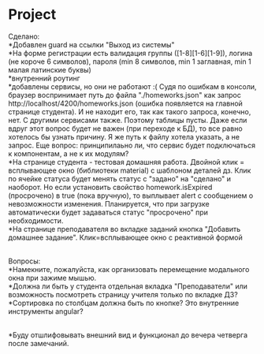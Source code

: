 # Project
Сделано: <br>
*Добавлен guard на  ссылки "Выход из системы"
<br>*На форме регистрации есть валидация группы ([1-8][1-6][1-9]), логина (не короче 6 символов), пароля (min 8 символов, min 1 заглавная, min 1 малая латинские буквы)
<br>*внутренний роутинг
<br>*добавлены сервисы, но они не работают :( Судя по ошибкам в консоли, браузер воспринимает путь до файла "./homeworks.json" как запрос http://localhost/4200/homeworks.json (ошибка появляется на главной странице студента). И не находит его, так как такого запроса, конечно, нет.  С другими сервисами также. Поэтому таблицы пусты.  Даже если вдруг этот вопрос  будет не важен (при переходе к БД), то все равно хотелось бы узнать причину. Я же путь к файлу хотела указать, а не запрос. Еще вопрос: принципилаьно ли, что сервис будет подключаться к компонентам, а не к их модулям?
<br>*На странице студента - тестовая домашняя работа. Двойной клик = всплывающее окно (библиотеки material) с шаблоном деталей дз. Клик по ячейке статуса будет менять статус с "задано" на "сделано" и наоборот. Но если установить  свойство homework.isExpired (просрочено) в true (пока вручную), то выплывает alert с сообщением о невозможности изменения. Планируется, что при загрузке автоматически будет задаваться статус "просрочено" при необходимости. 
<br>*На странице преподавателя во вкладке заданий кнопка "Добавить домашнее задание". Клик=всплывающее окно с реактивной формой

<br>Вопросы:
<br>*Намекните, пожалуйста, как организовать перемещение модального окна при зажиме мышью. 
<br>*Должна ли быть у студента отдельная вкладка "Преподаватели" или возможность посмотреть страницу учителя только по вкладке ДЗ?
<br>*Сортировка по столбцам должна быть по кнопке? Это внутренние инструменты angular?


<br>
*Буду отшлифовывать внешний вид и функционал до вечера четверга после замечаний.
